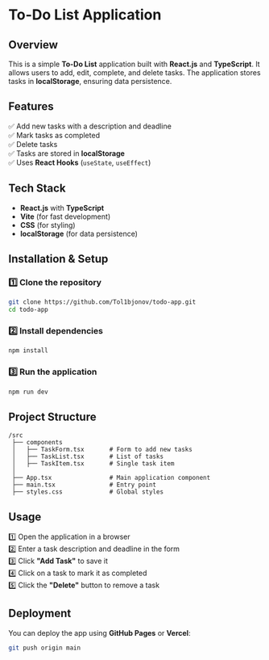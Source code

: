 # To-Do List Application

## Overview

This is a simple **To-Do List** application built with **React.js** and **TypeScript**. It allows users to add, edit, complete, and delete tasks. The application stores tasks in **localStorage**, ensuring data persistence.

## Features

✅ Add new tasks with a description and deadline  
✅ Mark tasks as completed  
✅ Delete tasks  
✅ Tasks are stored in **localStorage**  
✅ Uses **React Hooks** (`useState`, `useEffect`)

## Tech Stack

-  **React.js** with **TypeScript**
-  **Vite** (for fast development)
-  **CSS** (for styling)
-  **localStorage** (for data persistence)

## Installation & Setup

### 1️⃣ Clone the repository

```sh
git clone https://github.com/Tol1bjonov/todo-app.git
cd todo-app
```

### 2️⃣ Install dependencies

```sh
npm install
```

### 3️⃣ Run the application

```sh
npm run dev
```

## Project Structure

```
/src
 ├── components
 │   ├── TaskForm.tsx       # Form to add new tasks
 │   ├── TaskList.tsx       # List of tasks
 │   ├── TaskItem.tsx       # Single task item
 │
 ├── App.tsx                # Main application component
 ├── main.tsx               # Entry point
 ├── styles.css             # Global styles
```

## Usage

1️⃣ Open the application in a browser  
2️⃣ Enter a task description and deadline in the form  
3️⃣ Click **"Add Task"** to save it  
4️⃣ Click on a task to mark it as completed  
5️⃣ Click the **"Delete"** button to remove a task

## Deployment

You can deploy the app using **GitHub Pages** or **Vercel**:

```sh
git push origin main
```
